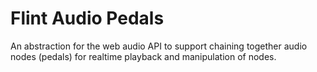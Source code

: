 # Flint Audio Pedals

An abstraction for the web audio API to support chaining together audio nodes (pedals)
for realtime playback and manipulation of nodes.

